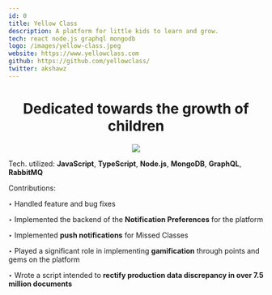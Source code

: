 ```yaml
---
id: 0
title: Yellow Class
description: A platform for little kids to learn and grow.
tech: react node.js graphql mongodb
logo: /images/yellow-class.jpeg
website: https://www.yellowclass.com
github: https://github.com/yellowclass/
twitter: akshawz
---
```


# <center>Dedicated towards the growth of children</center>

<center><img src="/images/yellow-class.jpeg" /></center>

Tech. utilized: <b>JavaScript</b>, <b>TypeScript</b>, <b>Node.js</b>, <b>MongoDB</b>, <b>GraphQL</b>, <b>RabbitMQ</b>

Contributions:

‣ Handled feature and bug fixes

‣ Implemented the backend of the <b>Notification Preferences</b> for the platform

‣ Implemented <b>push notifications</b> for Missed Classes

‣ Played a significant role in implementing <b>gamification</b> through points and gems on the platform

‣ Wrote a script intended to <b>rectify production data discrepancy in over 7.5 million documents</b>
